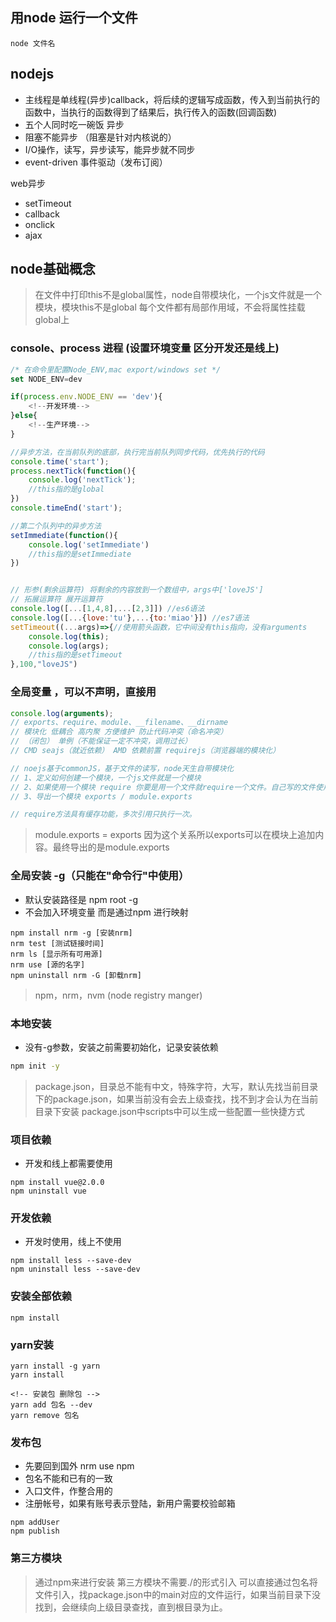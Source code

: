 ## 用node 运行一个文件
```
node 文件名
```

## nodejs 
- 主线程是单线程(异步)callback，将后续的逻辑写成函数，传入到当前执行的函数中，当执行的函数得到了结果后，执行传入的函数(回调函数)
- 五个人同时吃一碗饭 异步
- 阻塞不能异步 （阻塞是针对内核说的）
- I/O操作，读写，异步读写，能异步就不同步
- event-driven 事件驱动（发布订阅）

web异步
- setTimeout
- callback
- onclick
- ajax


## node基础概念

> 在文件中打印this不是global属性，node自带模块化，一个js文件就是一个模块，模块this不是global
> 每个文件都有局部作用域，不会将属性挂载global上


### console、process 进程 (设置环境变量 区分开发还是线上)

```js
/* 在命令里配置Node_ENV,mac export/windows set */
set NODE_ENV=dev 

if(process.env.NODE_ENV == 'dev'){
    <!--开发环境-->
}else{
    <!--生产环境-->
}

//异步方法，在当前队列的底部，执行完当前队列同步代码，优先执行的代码
console.time('start');
process.nextTick(function(){
    console.log('nextTick');
    //this指的是global
})
console.timeEnd('start');

//第二个队列中的异步方法
setImmediate(function(){
    console.log('setImmediate')
    //this指的是setImmediate
})


// 形参(剩余运算符) 将剩余的内容放到一个数组中，args中['loveJS']
// 拓展运算符 展开运算符
console.log([...[1,4,8],...[2,3]]) //es6语法
console.log([...{love:'tu'},...{to:'miao'}]) //es7语法
setTimeout((...args)=>{//使用箭头函数，它中间没有this指向，没有arguments
    console.log(this);
    console.log(args);
    //this指的是setTimeout
},100,"loveJS")
```
### 全局变量 ，可以不声明，直接用
```js
console.log(arguments);
// exports、require、module、__filename、__dirname
// 模块化 低耦合 高内聚 方便维护 防止代码冲突（命名冲突）
// （闭包） 单例（不能保证一定不冲突，调用过长）
// CMD seajs（就近依赖） AMD 依赖前置 requirejs（浏览器端的模块化）

// noejs基于commonJS，基于文件的读写，node天生自带模块化
// 1、定义如何创建一个模块，一个js文件就是一个模块
// 2、如果使用一个模块 require 你要是用一个文件就require一个文件。自己写的文件使用相对路径调用，可省后缀，.js，.json,.node，如果是异步方法一般会有回调函数
// 3、导出一个模块 exports / module.exports

// require方法具有缓存功能，多次引用只执行一次。
```
> module.exports = exports  因为这个关系所以exports可以在模块上追加内容。最终导出的是module.exports


### 全局安装 -g（只能在"命令行"中使用） 
- 默认安装路径是 npm root -g
- 不会加入环境变量 而是通过npm 进行映射


```
npm install nrm -g [安装nrm]
nrm test [测试链接时间]
nrm ls [显示所有可用源]
nrm use [源的名字]
npm uninstall nrm -G [卸载nrm]
```
> npm，nrm，nvm (node registry manger)
### 本地安装
- 没有-g参数，安装之前需要初始化，记录安装依赖
```cmd
npm init -y
```
> package.json，目录总不能有中文，特殊字符，大写，默认先找当前目录下的package.json，如果当前没有会去上级查找，找不到才会认为在当前目录下安装
> package.json中scripts中可以生成一些配置一些快捷方式

### 项目依赖
- 开发和线上都需要使用
```
npm install vue@2.0.0
npm uninstall vue
```

### 开发依赖
- 开发时使用，线上不使用
```
npm install less --save-dev
npm uninstall less --save-dev
```

### 安装全部依赖
```
npm install
```

### yarn安装
```
yarn install -g yarn
yarn install 

<!-- 安装包 删除包 -->
yarn add 包名 --dev
yarn remove 包名
```

### 发布包
- 先要回到国外 nrm use npm 
- 包名不能和已有的一致
- 入口文件，作整合用的
- 注册帐号，如果有账号表示登陆，新用户需要校验邮箱
```
npm addUser
npm publish
```

### 第三方模块
> 通过npm来进行安装
> 第三方模块不需要./的形式引入 可以直接通过包名将文件引入，找package.json中的main对应的文件运行，如果当前目录下没找到，会继续向上级目录查找，直到根目录为止。

